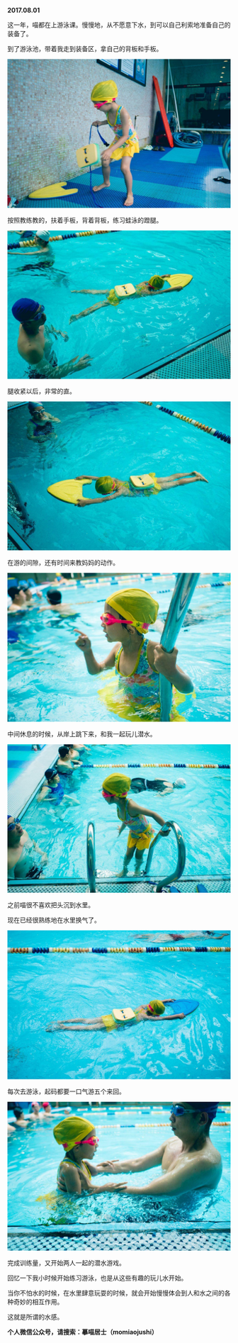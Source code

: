 
          
            
**2017.08.01**

这一年，喵都在上游泳课。慢慢地，从不愿意下水，到可以自己利索地准备自己的装备了。

到了游泳池，带着我走到装备区，拿自己的背板和手板。




![](img/51001-6e0350ec1e968387.jpg)




按照教练教的，扶着手板，背着背板，练习蛙泳的蹬腿。




![](img/51001-7baf69e734438cf5.jpg)




腿收紧以后，非常的直。




![](img/51001-fc83f3a5356beb08.jpg)




在游的间隙，还有时间来教妈妈的动作。




![](img/51001-2f80adc4a642825f.jpg)




中间休息的时候，从岸上跳下来，和我一起玩儿潜水。




![](img/51001-a18326f2513f0a63.jpg)




之前喵很不喜欢把头沉到水里。

现在已经很熟练地在水里换气了。




![](img/51001-213107af3544acfe.jpg)




每次去游泳，起码都要一口气游五个来回。




![](img/51001-5e3e51f934212a44.jpg)




完成训练量，又开始两人一起的潜水游戏。

回忆一下我小时候开始练习游泳，也是从这些有趣的玩儿水开始。

当你不怕水的时候，在水里肆意玩耍的时候，就会开始慢慢体会到人和水之间的各种奇妙的相互作用。

这就是所谓的水感。


**个人微信公众号，请搜索：摹喵居士（momiaojushi）**

          
        